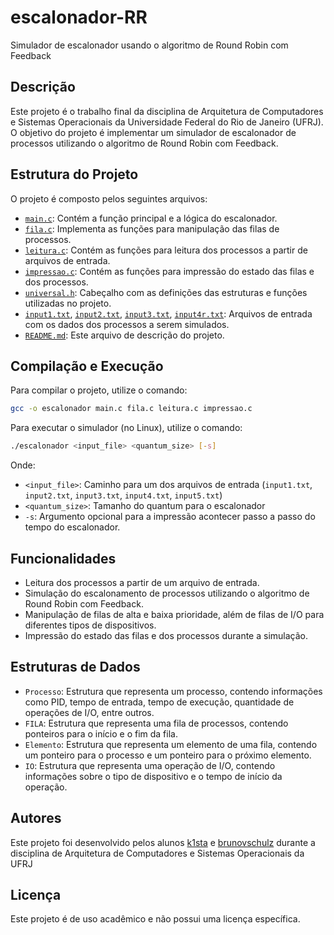# escalonador-RR

Simulador de escalonador usando o algoritmo de Round Robin com Feedback

## Descrição

Este projeto é o trabalho final da disciplina de Arquitetura de Computadores e Sistemas Operacionais da Universidade Federal do Rio de Janeiro (UFRJ). O objetivo do projeto é implementar um simulador de escalonador de processos utilizando o algoritmo de Round Robin com Feedback.

## Estrutura do Projeto

O projeto é composto pelos seguintes arquivos:

- [`main.c`](main.c): Contém a função principal e a lógica do escalonador.
- [`fila.c`](fila.c): Implementa as funções para manipulação das filas de processos.
- [`leitura.c`](leitura.c): Contém as funções para leitura dos processos a partir de arquivos de entrada.
- [`impressao.c`](impressao.c): Contém as funções para impressão do estado das filas e dos processos.
- [`universal.h`](universal.h): Cabeçalho com as definições das estruturas e funções utilizadas no projeto.
- [`input1.txt`](input1.txt), [`input2.txt`](input2.txt), [`input3.txt`](input3.txt), [`input4r.txt`](input4r.txt): Arquivos de entrada com os dados dos processos a serem simulados.
- [`README.md`](README.md): Este arquivo de descrição do projeto.

## Compilação e Execução

Para compilar o projeto, utilize o comando:

```sh
gcc -o escalonador main.c fila.c leitura.c impressao.c
```

Para executar o simulador (no Linux), utilize o comando:

```sh
./escalonador <input_file> <quantum_size> [-s]
```
Onde:
- `<input_file>`: Caminho para um dos arquivos de entrada (`input1.txt`, `input2.txt`, `input3.txt`, `input4.txt`, `input5.txt`)
- `<quantum_size>`: Tamanho do quantum para o escalonador
- `-s`: Argumento opcional para a impressão acontecer passo a passo do tempo do escalonador.

## Funcionalidades
- Leitura dos processos a partir de um arquivo de entrada.
- Simulação do escalonamento de processos utilizando o algoritmo de Round Robin com Feedback.
- Manipulação de filas de alta e baixa prioridade, além de filas de I/O para diferentes tipos de dispositivos.
- Impressão do estado das filas e dos processos durante a simulação.

## Estruturas de Dados
- `Processo`: Estrutura que representa um processo, contendo informações como PID, tempo de entrada, tempo de execução, quantidade de operações de I/O, entre outros.
- `FILA`: Estrutura que representa uma fila de processos, contendo ponteiros para o início e o fim da fila.
- `Elemento`: Estrutura que representa um elemento de uma fila, contendo um ponteiro para o processo e um ponteiro para o próximo elemento.
- `IO`: Estrutura que representa uma operação de I/O, contendo informações sobre o tipo de dispositivo e o tempo de início da operação.

## Autores
Este projeto foi desenvolvido pelos alunos [k1sta](https://github.com/k1sta) e [brunovschulz](https://github.com/brunovschulz) durante a disciplina de Arquitetura de Computadores e Sistemas Operacionais da UFRJ

## Licença
Este projeto é de uso acadêmico e não possui uma licença específica.